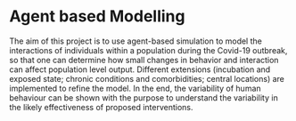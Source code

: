 # Agent based Modelling

The aim of this project is to use agent-based simulation to model the interactions of individuals
within a population during the Covid-19 outbreak, so that one can determine how small changes
in behavior and interaction can affect population level output. Different extensions (incubation
and exposed state; chronic conditions and comorbidities; central locations) are implemented to
refine the model. In the end, the variability of human behaviour can be shown with the purpose to
understand the variability in the likely effectiveness of proposed interventions.
